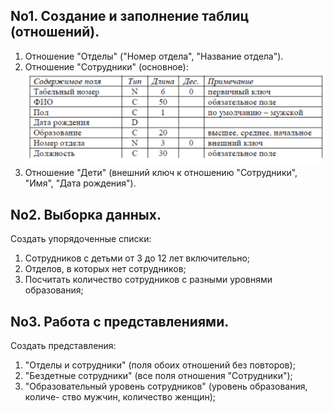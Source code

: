 ## No1. Создание и заполнение таблиц (отношений).

1. Отношение "Отделы" ("Номер отдела", "Название отдела"). 
2. Отношение "Сотрудники" (основное):
![descpic](./descpic.png)
3. Отношение "Дети" (внешний ключ к отношению "Сотрудники", "Имя", "Дата рождения").

## No2. Выборка данных.
  Создать упорядоченные списки:
1. Сотрудников с детьми от 3 до 12 лет включительно;
2. Отделов, в которых нет сотрудников;
3. Посчитать количество сотрудников с разными уровнями образования;

## No3. Работа с представлениями.
  Создать представления:

1. "Отделы и сотрудники" (поля обоих отношений без повторов);
2. "Бездетные сотрудники" (все поля отношения "Сотрудники");
3. "Образовательный уровень сотрудников" (уровень образования, количе- ство мужчин, количество женщин);

